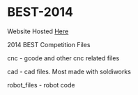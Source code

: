 BEST-2014
=========

Website Hosted [Here](http://wwrobotics.noip.me/best/2014)

2014 BEST Competition Files

cnc - gcode and other cnc related files

cad - cad files. Most made with soldiworks

robot_files - robot code
